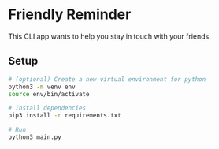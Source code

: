 # Friendly Reminder

This CLI app wants to help you stay in touch with your friends.

## Setup

```bash
# (optional) Create a new virtual environment for python
python3 -m venv env
source env/bin/activate

# Install dependencies
pip3 install -r requirements.txt

# Run
python3 main.py
```
